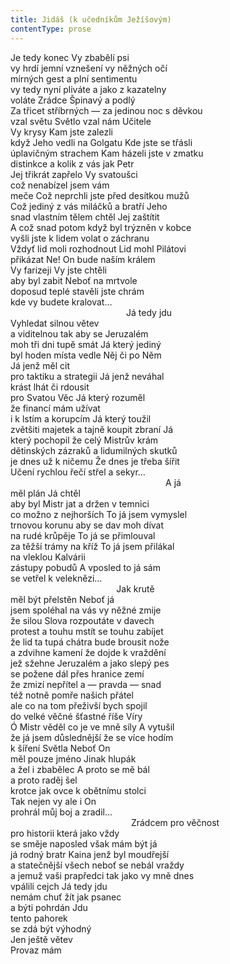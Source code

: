 ```yaml
---
title: Jidáš (k učedníkům Ježíšovým)
contentType: prose
---
```


<section>

Je tedy konec Vy zbabělí psi  
vy hrdí jemní vznešení vy něžných očí  
mírných gest a plní sentimentu  
vy tedy nyní pliváte a jako z kazatelny  
voláte Zrádce Špinavý a podlý  
Za třicet stříbrných — za jedinou noc s děvkou  
vzal světu Světlo vzal nám Učitele  
Vy krysy Kam jste zalezli  
když Jeho vedli na Golgatu Kde jste se třásli  
úplavičným strachem Kam házeli jste v zmatku  
distinkce a kolik z vás jak Petr  
Jej třikrát zapřelo Vy svatoušci  
což nenabízel jsem vám  
meče Což neprchli jste před desítkou mužů  
Což jediný z vás miláčků a bratří Jeho  
snad vlastním tělem chtěl Jej zaštítit  
A což snad potom když byl trýzněn v kobce  
vyšli jste k lidem volat o záchranu  
Vždyť lid moli rozhodnout Lid mohl Pilátovi  
přikázat Ne! On bude naším králem  
Vy farizeji Vy jste chtěli  
aby byl zabit Neboť na mrtvole  
doposud teplé stavěli jste chrám  
kde vy budete kralovat…  
                                               Já tedy jdu  
Vyhledat silnou větev  
a viditelnou tak aby se Jeruzalém  
moh tři dni tupě smát Já který jediný  
byl hoden místa vedle Něj či po Něm  
Já jenž měl cit  
pro taktiku a strategii Já jenž neváhal  
krást lhát či rdousit  
pro Svatou Věc Já který rozuměl  
že financí mám užívat  
i k lstím a korupcím Já který toužil  
zvětšiti majetek a tajně koupit zbraní Já  
který pochopil že celý Mistrův krám  
dětinských zázraků a lidumilných skutků  
je dnes už k ničemu Že dnes je třeba šířit  
Učení rychlou řečí střel a sekyr…  
                                                               A já  
měl plán Já chtěl  
aby byl Mistr jat a držen v temnici  
co možno z nejhorších To já jsem vymyslel  
trnovou korunu aby se dav moh dívat  
na rudé krůpěje To já se přimlouval  
za těžší trámy na kříž To já jsem přilákal  
na vleklou Kalvárii  
zástupy pobudů A vposled to já sám  
se vetřel k veleknězi…  
                                           Jak krutě  
měl být přelstěn Neboť já  
jsem spoléhal na vás vy něžné zmije  
že silou Slova rozpoutáte v davech  
protest a touhu mstít se touhu zabíjet  
že lid ta tupá chátra bude brousit nože  
a zdvihne kamení že dojde k vraždění  
jež sžehne Jeruzalém a jako slepý pes  
se požene dál přes hranice zemí  
že zmizí nepřítel a — pravda — snad  
též notně pomře našich přátel  
ale co na tom přeživší bych spojil  
do velké věčné šťastné říše Víry  
Ó Mistr věděl co je ve mně síly A vytušil  
že já jsem důslednější že se více hodím  
k šíření Světla Neboť On  
měl pouze jméno Jinak hlupák  
a žel i zbabělec A proto se mě bál  
a proto raděj šel  
krotce jak ovce k obětnímu stolci  
Tak nejen vy ale i On  
prohrál můj boj a zradil…  
                                                 Zrádcem pro věčnost  
pro historii která jako vždy  
se směje naposled však mám být já  
já rodný bratr Kaina jenž byl moudřejší  
a statečnější všech neboť se nebál vraždy  
a jemuž vaši prapředci tak jako vy mně dnes  
vpálili cejch Já tedy jdu  
nemám chuť žít jak psanec  
a býti pohrdán Jdu  
tento pahorek  
se zdá být výhodný  
Jen ještě větev  
Provaz mám

</section>
